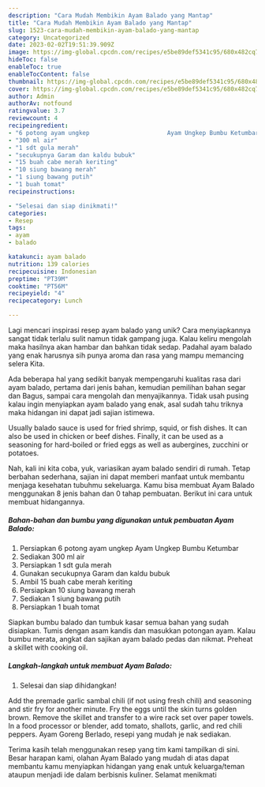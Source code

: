 ```yaml
---
description: "Cara Mudah Membikin Ayam Balado yang Mantap"
title: "Cara Mudah Membikin Ayam Balado yang Mantap"
slug: 1523-cara-mudah-membikin-ayam-balado-yang-mantap
category: Uncategorized
date: 2023-02-02T19:51:39.909Z
image: https://img-global.cpcdn.com/recipes/e5be89def5341c95/680x482cq70/ayam-balado-foto-resep-utama.jpg
hideToc: false
enableToc: true
enableTocContent: false
thumbnail: https://img-global.cpcdn.com/recipes/e5be89def5341c95/680x482cq70/ayam-balado-foto-resep-utama.jpg
cover: https://img-global.cpcdn.com/recipes/e5be89def5341c95/680x482cq70/ayam-balado-foto-resep-utama.jpg
author: Admin
authorAv: notfound
ratingvalue: 3.7
reviewcount: 4
recipeingredient:
- "6 potong ayam ungkep                      Ayam Ungkep Bumbu Ketumbar"
- "300 ml air"
- "1 sdt gula merah"
- "secukupnya Garam dan kaldu bubuk"
- "15 buah cabe merah keriting"
- "10 siung bawang merah"
- "1 siung bawang putih"
- "1 buah tomat"
recipeinstructions:

- "Selesai dan siap dinikmati!"
categories:
- Resep
tags:
- ayam
- balado

katakunci: ayam balado 
nutrition: 139 calories
recipecuisine: Indonesian
preptime: "PT39M"
cooktime: "PT56M"
recipeyield: "4"
recipecategory: Lunch

---
```





Lagi mencari inspirasi resep ayam balado yang unik? Cara menyiapkannya sangat tidak terlalu sulit namun tidak gampang juga. Kalau keliru mengolah maka hasilnya akan hambar dan bahkan tidak sedap. Padahal ayam balado yang enak harusnya sih punya aroma dan rasa yang mampu memancing selera Kita.





Ada beberapa hal yang sedikit banyak mempengaruhi kualitas rasa dari ayam balado, pertama dari jenis bahan, kemudian pemilihan bahan segar dan Bagus, sampai cara mengolah dan menyajikannya. Tidak usah pusing kalau ingin menyiapkan ayam balado yang enak,      asal sudah tahu triknya maka hidangan ini dapat jadi sajian istimewa.














Usually balado sauce is used for fried shrimp, squid, or fish dishes. It can also be used in chicken or beef dishes. Finally, it can be used as a seasoning for hard-boiled or fried eggs as well as aubergines, zucchini or potatoes.






Nah, kali ini kita coba, yuk, variasikan ayam balado sendiri di rumah. Tetap berbahan sederhana, sajian ini dapat memberi manfaat untuk membantu menjaga kesehatan tubuhmu sekeluarga. Kamu bisa membuat Ayam Balado menggunakan 8 jenis bahan dan 0 tahap pembuatan. Berikut ini cara untuk membuat hidangannya.

<!--inarticleads1-->

##### Bahan-bahan dan bumbu yang digunakan untuk pembuatan Ayam Balado:

1. Persiapkan 6 potong ayam ungkep                      Ayam Ungkep Bumbu Ketumbar
1. Sediakan 300 ml air
1. Persiapkan 1 sdt gula merah
1. Gunakan secukupnya Garam dan kaldu bubuk
1. Ambil 15 buah cabe merah keriting
1. Persiapkan 10 siung bawang merah
1. Sediakan 1 siung bawang putih
1. Persiapkan 1 buah tomat


Siapkan bumbu balado dan tumbuk kasar semua bahan yang sudah disiapkan. Tumis dengan asam kandis dan masukkan potongan ayam. Kalau bumbu merata, angkat dan sajikan ayam balado pedas dan nikmat. Preheat a skillet with cooking oil. 

<!--inarticleads2-->

##### Langkah-langkah untuk membuat Ayam Balado:


1. Selesai dan siap dihidangkan!

Add the premade garlic sambal chili (if not using fresh chili) and seasoning and stir fry for another minute. Fry the eggs until the skin turns golden brown. Remove the skillet and transfer to a wire rack set over paper towels. In a food processor or blender, add tomato, shallots, garlic, and red chili peppers. Ayam Goreng Berlado, resepi yang mudah je nak sediakan. 

Terima kasih telah menggunakan resep yang tim kami tampilkan di sini. Besar harapan kami, olahan Ayam Balado yang mudah di atas dapat membantu kamu menyiapkan hidangan yang enak untuk keluarga/teman ataupun menjadi ide dalam berbisnis kuliner. Selamat menikmati
